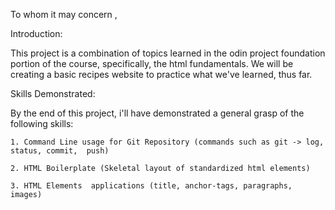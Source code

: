 To whom it may concern ,


Introduction:

This project is a combination of topics learned in the odin project foundation portion of the course, specifically, the html fundamentals. We will be creating a basic recipes website to practice what we've learned, thus far.


Skills Demonstrated:

By the end of this project, i'll have demonstrated a general grasp of the following skills:

	1. Command Line usage for Git Repository (commands such as git -> log, status, commit,  push)
	
	2. HTML Boilerplate (Skeletal layout of standardized html elements)
	
	3. HTML Elements  applications (title, anchor-tags, paragraphs, images)
